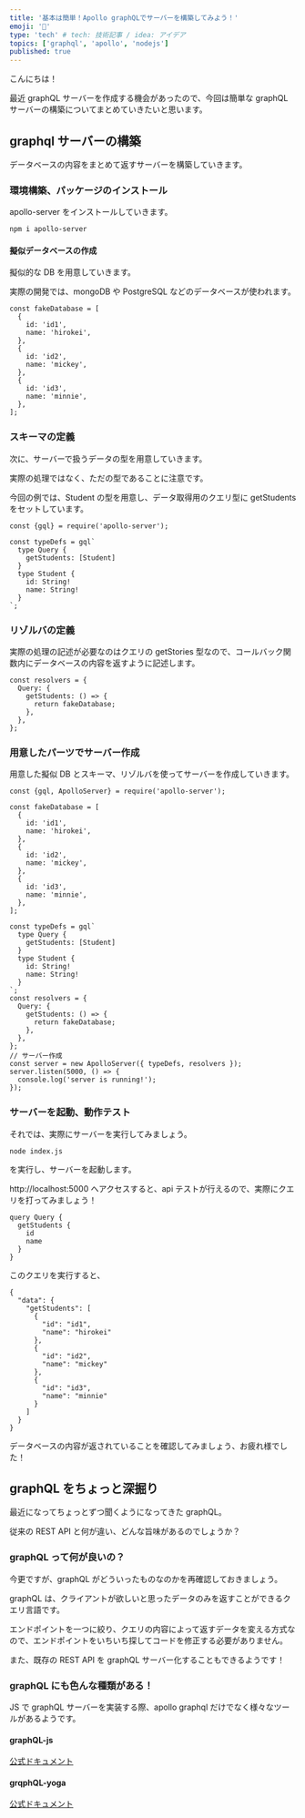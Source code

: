```yaml
---
title: '基本は簡単！Apollo graphQLでサーバーを構築してみよう！'
emoji: '🔖'
type: 'tech' # tech: 技術記事 / idea: アイデア
topics: ['graphql', 'apollo', 'nodejs']
published: true
---
```


こんにちは！

最近 graphQL サーバーを作成する機会があったので、今回は簡単な graphQL サーバーの構築についてまとめていきたいと思います。

## graphql サーバーの構築

データベースの内容をまとめて返すサーバーを構築していきます。

### 環境構築、パッケージのインストール

apollo-server をインストールしていきます。

```
npm i apollo-server
```

#### 擬似データベースの作成

擬似的な DB を用意していきます。

実際の開発では、mongoDB や PostgreSQL などのデータベースが使われます。

```
const fakeDatabase = [
  {
    id: 'id1',
    name: 'hirokei',
  },
  {
    id: 'id2',
    name: 'mickey',
  },
  {
    id: 'id3',
    name: 'minnie',
  },
];
```

### スキーマの定義

次に、サーバーで扱うデータの型を用意していきます。

実際の処理ではなく、ただの型であることに注意です。

今回の例では、Student の型を用意し、データ取得用のクエリ型に getStudents をセットしています。

```
const {gql} = require('apollo-server');

const typeDefs = gql`
  type Query {
    getStudents: [Student]
  }
  type Student {
    id: String!
    name: String!
  }
`;
```

### リゾルバの定義

実際の処理の記述が必要なのはクエリの getStories 型なので、コールバック関数内にデータベースの内容を返すように記述します。

```
const resolvers = {
  Query: {
    getStudents: () => {
      return fakeDatabase;
    },
  },
};
```

### 用意したパーツでサーバー作成

用意した擬似 DB とスキーマ、リゾルバを使ってサーバーを作成していきます。

```
const {gql, ApolloServer} = require('apollo-server');

const fakeDatabase = [
  {
    id: 'id1',
    name: 'hirokei',
  },
  {
    id: 'id2',
    name: 'mickey',
  },
  {
    id: 'id3',
    name: 'minnie',
  },
];

const typeDefs = gql`
  type Query {
    getStudents: [Student]
  }
  type Student {
    id: String!
    name: String!
  }
`;
const resolvers = {
  Query: {
    getStudents: () => {
      return fakeDatabase;
    },
  },
};
// サーバー作成
const server = new ApolloServer({ typeDefs, resolvers });
server.listen(5000, () => {
  console.log('server is running!');
});
```

### サーバーを起動、動作テスト

それでは、実際にサーバーを実行してみましょう。

```
node index.js
```

を実行し、サーバーを起動します。

http://localhost:5000 へアクセスすると、api テストが行えるので、実際にクエリを打ってみましょう！

```
query Query {
  getStudents {
    id
    name
  }
}
```

このクエリを実行すると、

```
{
  "data": {
    "getStudents": [
      {
        "id": "id1",
        "name": "hirokei"
      },
      {
        "id": "id2",
        "name": "mickey"
      },
      {
        "id": "id3",
        "name": "minnie"
      }
    ]
  }
}
```

データベースの内容が返されていることを確認してみましょう、お疲れ様でした！

## graphQL をちょっと深掘り

最近になってちょっとずつ聞くようになってきた graphQL。

従来の REST API と何が違い、どんな旨味があるのでしょうか？

### graphQL って何が良いの？

今更ですが、graphQL がどういったものなのかを再確認しておきましょう。

graphQL は、クライアントが欲しいと思ったデータのみを返すことができるクエリ言語です。

エンドポイントを一つに絞り、クエリの内容によって返すデータを変える方式なので、エンドポイントをいちいち探してコードを修正する必要がありません。

また、既存の REST API を graphQL サーバー化することもできるようです！

### graphQL にも色んな種類がある！

JS で graphQL サーバーを実装する際、apollo graphql だけでなく様々なツールがあるようです。

#### graphQL-js

[公式ドキュメント](https://graphql.org/graphql-js/)

#### grqphQL-yoga

[公式ドキュメント](https://github.com/dotansimha/graphql-yoga)

